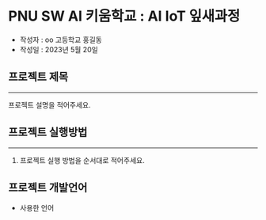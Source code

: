 # PNU SW AI 키움학교 : AI IoT 잎새과정
+ 작성자 : oo 고등학교 홍길동
+ 작성일 : 2023년 5월 20일

## 프로젝트 제목
---
프로젝트 설명을 적어주세요.

## 프로젝트 실행방법
---
1. 프로젝트 실행 방법을 순서대로 적어주세요.

## 프로젝트 개발언어
+ 사용한 언어
